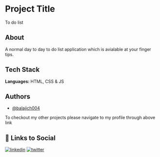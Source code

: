 
# Project Title

To do list
## About

A normal day to day to do list application which is avialable at your finger tips.
## Tech Stack

**Languages:** HTML, CSS & JS



## Authors

- [@balajich004](https://www.github.com/balajich004)

To checkout my other projects please navigate to my profile through above link 
## 🔗 Links to Social
[![linkedin](https://img.shields.io/badge/linkedin-0A66C2?style=for-the-badge&logo=linkedin&logoColor=white)](https://www.linkedin.com/in/balaji-chennupati-2a7629286/)
[![twitter](https://img.shields.io/badge/twitter-1DA1F2?style=for-the-badge&logo=twitter&logoColor=white)](https://twitter.com/balajich004)

